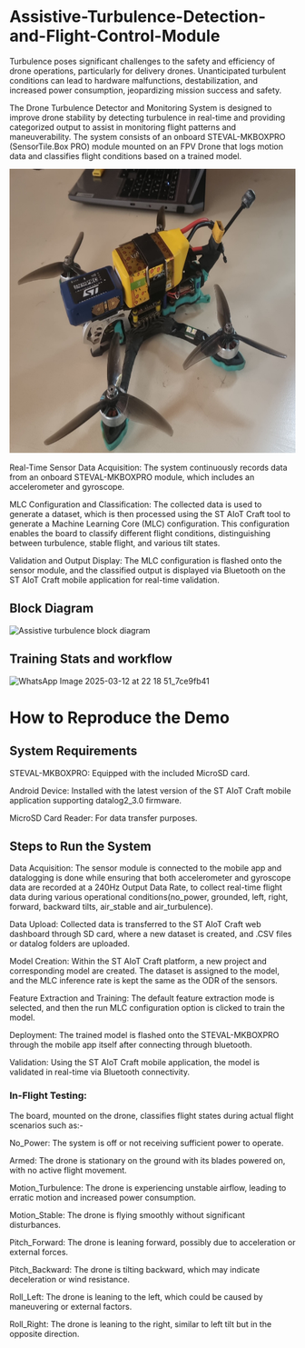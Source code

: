 # Assistive-Turbulence-Detection-and-Flight-Control-Module
Turbulence poses significant challenges to the safety and efficiency of drone operations, particularly for delivery drones. Unanticipated turbulent conditions can lead to hardware malfunctions, destabilization, and increased power consumption, jeopardizing mission success and safety.

The Drone Turbulence Detector and Monitoring System is designed to improve drone stability by detecting turbulence in real-time and providing categorized output to assist in monitoring flight patterns and maneuverability. The system consists of an onboard STEVAL-MKBOXPRO (SensorTile.Box PRO) module mounted on an FPV Drone that logs motion data and classifies flight conditions based on a trained model.

<img src="SensorTile.Box PRO Mounted on FPV Drone.jpg" height = "500px" width= "694px" alt="SensorTile.Box PRO Mounted on FPV Drone">

Real-Time Sensor Data Acquisition: The system continuously records data from an onboard STEVAL-MKBOXPRO module, which includes an accelerometer and gyroscope.

MLC Configuration and Classification: The collected data is used to generate a dataset, which is then processed using the ST AIoT Craft tool to generate a Machine Learning Core (MLC) configuration. This configuration enables the board to classify different flight conditions, distinguishing between turbulence, stable flight, and various tilt states.

Validation and Output Display: The MLC configuration is flashed onto the sensor module, and the classified output is displayed via Bluetooth on the ST AIoT Craft mobile application for real-time validation.

## Block Diagram
![Assistive turbulence block diagram](https://github.com/user-attachments/assets/813f8a8e-b457-44b4-a0fd-562f7552efc3)


## Training Stats and workflow
![WhatsApp Image 2025-03-12 at 22 18 51_7ce9fb41](https://github.com/user-attachments/assets/4746a017-9c9c-4049-a03e-c041462a7c72)

# How to Reproduce the Demo
## System Requirements
STEVAL-MKBOXPRO: Equipped with the included MicroSD card.

Android Device: Installed with the latest version of the ST AIoT Craft mobile application supporting datalog2_3.0 firmware.

MicroSD Card Reader: For data transfer purposes.


## Steps to Run the System
Data Acquisition: The sensor module is connected to the mobile app and datalogging is done while ensuring that both accelerometer and gyroscope data are recorded at a 240Hz Output Data Rate, to collect real-time flight data during various operational conditions(no_power, grounded, left, right, forward, backward tilts, air_stable and air_turbulence).

Data Upload: Collected data is transferred to the ST AIoT Craft web dashboard through SD card, where a new dataset is created, and .CSV files or datalog folders are uploaded.

Model Creation: Within the ST AIoT Craft platform, a new project and corresponding model are created. The dataset is assigned to the model, and the MLC inference rate is kept the same as the ODR of the sensors. 

Feature Extraction and Training: The default feature extraction mode is selected, and then the run MLC configuration option is clicked to train the model.

Deployment: The trained model is flashed onto the STEVAL-MKBOXPRO through the mobile app itself after connecting through bluetooth.

Validation: Using the ST AIoT Craft mobile application, the model is validated in real-time via Bluetooth connectivity.

### In-Flight Testing:
The board, mounted on the drone, classifies flight states during actual flight scenarios such as:-

No_Power: The system is off or not receiving sufficient power to operate.

Armed: The drone is stationary on the ground with its blades powered on, with no active flight movement.

Motion_Turbulence: The drone is experiencing unstable airflow, leading to erratic motion and increased power consumption.

Motion_Stable: The drone is flying smoothly without significant disturbances.

Pitch_Forward: The drone is leaning forward, possibly due to acceleration or external forces.

Pitch_Backward: The drone is tilting backward, which may indicate deceleration or wind resistance.

Roll_Left: The drone is leaning to the left, which could be caused by maneuvering or external factors.

Roll_Right: The drone is leaning to the right, similar to left tilt but in the opposite direction.
